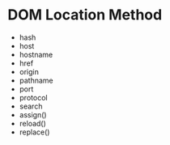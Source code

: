 # DOM Location Method

- hash
- host
- hostname
- href
- origin
- pathname
- port
- protocol
- search
- assign()
- reload()
- replace()
